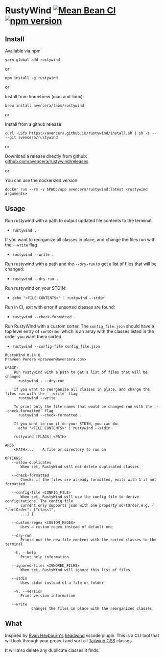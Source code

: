 # RustyWind [![Mean Bean CI](https://github.com/avencera/rustywind/workflows/Mean%20Bean%20CI/badge.svg)](https://github.com/avencera/rustywind/actions?query=workflow%3A%22Mean+Bean+CI%22) [![npm version](https://badge.fury.io/js/rustywind.svg)](https://badge.fury.io/js/rustywind)

## Install

Available via npm

`yarn global add rustywind`

or

`npm install -g rustywind`

or

Install from homebrew (mac and linux):

`brew install avencera/taps/rustywind`

or

Install from a github release:

`curl -LSfs https://avencera.github.io/rustywind/install.sh | sh -s -- --git avencera/rustywind`

or

Download a release directly from github: [github.com/avencera/rustywind/releases](https://github.com/avencera/rustywind/releases)

or

You can use the dockerized version

`docker run --rm -v $PWD:/app avencera/rustywind:latest <rustywind arguments>`

## Usage

Run rustywind with a path to output updated file contents to the terminal:

- `rustywind .`

If you want to reorganize all classes in place, and change the files run with the `--write` flag

- `rustywind --write .`

Run rustywind with a path and the `--dry-run` to get a list of files that will be changed:

- `rustywind --dry-run .`

Run rustywind on your STDIN:

- `echo "<FILE CONTENTS>" | rustywind --stdin`

Run in CI, exit with error if unsorted classes are found:

- `rustywind --check-formatted .`

Run RustyWind with a custom sorter. The `config_file.json` should have a top level entry of `sortOrder`
which is an array with the classes listed in the order you want them sorted.

- `rustywind --config-file config_file.json`

```shell
RustyWind 0.14.0
Praveen Perera <praveen@avencera.com>

USAGE:
    Run rustywind with a path to get a list of files that will be changed
      rustywind . --dry-run

    If you want to reorganize all classes in place, and change the files run with the `--write` flag
      rustywind --write .

    To print only the file names that would be changed run with the `--check-formatted` flag
      rustywind --check-formatted .

    If you want to run it on your STDIN, you can do:
      echo "<FILE CONTENTS>" | rustywind --stdin

    rustywind [FLAGS] <PATH>

ARGS:
    <PATH>...    A file or directory to run on

OPTIONS:
   --allow-duplicates
       When set, RustyWind will not delete duplicated classes

   --check-formatted
       Checks if the files are already formatted, exits with 1 if not formatted

   --config-file <CONFIG_FILE>
       When set, RustyWind will use the config file to derive configurations. The config file
       current only supports json with one property sortOrder,e.g. { "sortOrder": ["class1",
       ...] }

   --custom-regex <CUSTOM_REGEX>
       Uses a custom regex instead of default one

   --dry-run
       Prints out the new file content with the sorted classes to the terminal

    -h, --help
       Print help information

   --ignored-files <IGNORED_FILES>
       When set, RustyWind will ignore this list of files

   --stdin
       Uses stdin instead of a file or folder

    -V, --version
       Print version information

   --write
            Changes the files in place with the reorganized classes

```

## What

Inspired by [Ryan Heybourn's](https://github.com/heybourn) [headwind](https://github.com/heybourn/headwind)
vscode plugin. This is a CLI tool that will look through your project and sort all [Tailwind CSS](https://tailwindcss.com) classes.

It will also delete any duplicate classes it finds.
